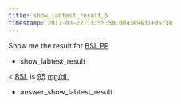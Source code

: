 ```yaml
---
title: show_labtest_result_5
timestamp: 2017-03-27T13:55:58.004369631+05:30
---
```


Show me the result for [BSL PP](labtest_name)
* show_labtest_result

< [BSL](labtest_name)  is [95](value) [mg/dL](unit)
* answer_show_labtest_result
